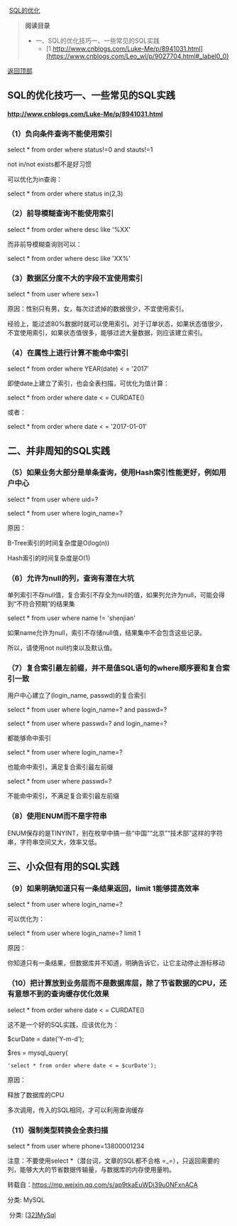 





​          [SQL的优化](https://www.cnblogs.com/Leo_wl/p/9027704.html)           	



> **阅读目录**
>
> - 一、SQL的优化技巧一、一些常见的SQL实践
>   - [1.http://www.cnblogs.com/Luke-Me/p/8941031.html](https://www.cnblogs.com/Leo_wl/p/9027704.html#_label0_0)

[返回顶部](https://www.cnblogs.com/Leo_wl/p/9027704.html#_labelTop)

## SQL的优化技巧一、一些常见的SQL实践



#### http://www.cnblogs.com/Luke-Me/p/8941031.html

### （1）负向条件查询不能使用索引

select * from order where status!=0 and stauts!=1

not in/not exists都不是好习惯

可以优化为in查询：

select * from order where status in(2,3)

### （2）前导模糊查询不能使用索引

select * from order where desc like '%XX'

而非前导模糊查询则可以：

select * from order where desc like 'XX%'

### （3）数据区分度不大的字段不宜使用索引

select * from user where sex=1

原因：性别只有男，女，每次过滤掉的数据很少，不宜使用索引。

经验上，能过滤80%数据时就可以使用索引。对于订单状态，如果状态值很少，不宜使用索引，如果状态值很多，能够过滤大量数据，则应该建立索引。

### （4）在属性上进行计算不能命中索引

select * from order where YEAR(date) < = '2017'

即使date上建立了索引，也会全表扫描，可优化为值计算：

select * from order where date < = CURDATE()

或者：

select * from order where date < = '2017-01-01'

## 二、并非周知的SQL实践

### （5）如果业务大部分是单条查询，使用Hash索引性能更好，例如用户中心

select * from user where uid=?

select * from user where login_name=?

原因：

B-Tree索引的时间复杂度是O(log(n))

Hash索引的时间复杂度是O(1)

### （6）允许为null的列，查询有潜在大坑

单列索引不存null值，复合索引不存全为null的值，如果列允许为null，可能会得到“不符合预期”的结果集

select * from user where name != 'shenjian'

如果name允许为null，索引不存储null值，结果集中不会包含这些记录。

所以，请使用not null约束以及默认值。

### （7）复合索引最左前缀，并不是值SQL语句的where顺序要和复合索引一致

用户中心建立了(login_name, passwd)的复合索引

select * from user where login_name=? and passwd=?

select * from user where passwd=? and login_name=?

都能够命中索引

select * from user where login_name=?

也能命中索引，满足复合索引最左前缀

select * from user where passwd=?

不能命中索引，不满足复合索引最左前缀

### （8）使用ENUM而不是字符串

ENUM保存的是TINYINT，别在枚举中搞一些“中国”“北京”“技术部”这样的字符串，字符串空间又大，效率又低。

## 三、小众但有用的SQL实践

### （9）如果明确知道只有一条结果返回，limit 1能够提高效率

select * from user where login_name=?

可以优化为：

select * from user where login_name=? limit 1

原因：

你知道只有一条结果，但数据库并不知道，明确告诉它，让它主动停止游标移动

### （10）把计算放到业务层而不是数据库层，除了节省数据的CPU，还有意想不到的查询缓存优化效果

select * from order where date < = CURDATE()

这不是一个好的SQL实践，应该优化为：

$curDate = date('Y-m-d');

$res = mysql_query(

```
'select * from order where date < = $curDate');
```

原因：

释放了数据库的CPU

多次调用，传入的SQL相同，才可以利用查询缓存

### （11）强制类型转换会全表扫描

select * from user where phone=13800001234

注意：不要使用select *（潜台词，文章的SQL都不合格 =_=），只返回需要的列，能够大大的节省数据传输量，与数据库的内存使用量哟。

转载自：https://mp.weixin.qq.com/s/ap9tkaEuWDi39u0NFxnACA

分类: MySQL





​     分类:              [[32\]MySql](https://www.cnblogs.com/Leo_wl/category/236660.html)
